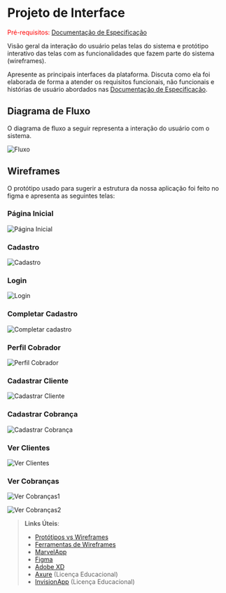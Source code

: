 
# Projeto de Interface

<span style="color:red">Pré-requisitos: <a href="2-Especificação do Projeto.md"> Documentação de Especificação</a></span>

Visão geral da interação do usuário pelas telas do sistema e protótipo interativo das telas com as funcionalidades que fazem parte do sistema (wireframes).

 Apresente as principais interfaces da plataforma. Discuta como ela foi elaborada de forma a atender os requisitos funcionais, não funcionais e histórias de usuário abordados nas <a href="2-Especificação do Projeto.md"> Documentação de Especificação</a>.

## Diagrama de Fluxo

O diagrama de fluxo a seguir representa a interação do usuário com o sistema.

![Fluxo](https://github.com/ICEI-PUC-Minas-PMV-ADS/pmv-ads-2023-1-e1-proj-web-t7-medicfy/assets/128761321/4b0c18d7-d531-4e40-b98b-d50f57afccca)

## Wireframes

O protótipo usado para sugerir a estrutura da nossa aplicação foi feito no figma e apresenta as seguintes telas:

### Página Inicial
![Página Inicial](https://github.com/ICEI-PUC-Minas-PMV-ADS/pmv-ads-2023-2-e2-proj-int-t11-turma-11-grupo_04/assets/104398945/6f589e6d-1293-4745-abb6-621fdfbb7dd2)

### Cadastro
![Cadastro](https://github.com/ICEI-PUC-Minas-PMV-ADS/pmv-ads-2023-2-e2-proj-int-t11-turma-11-grupo_04/assets/104398945/bfbf8ec5-5a28-467a-8773-6885ace7634a)

### Login
![Login](https://github.com/ICEI-PUC-Minas-PMV-ADS/pmv-ads-2023-2-e2-proj-int-t11-turma-11-grupo_04/assets/104398945/b21a174b-d163-401c-8c9a-b4ea13173f0c)

### Completar Cadastro
![Completar cadastro](https://github.com/ICEI-PUC-Minas-PMV-ADS/pmv-ads-2023-2-e2-proj-int-t11-turma-11-grupo_04/assets/104398945/7b22d34f-05bd-45d6-87ad-129c83e18d17) 

### Perfil Cobrador
![Perfil Cobrador](https://github.com/ICEI-PUC-Minas-PMV-ADS/pmv-ads-2023-2-e2-proj-int-t11-turma-11-grupo_04/assets/104398945/756df70a-98af-45c8-b16d-45ae31cfa111) 

### Cadastrar Cliente
![Cadastrar Cliente](https://github.com/ICEI-PUC-Minas-PMV-ADS/pmv-ads-2023-2-e2-proj-int-t11-turma-11-grupo_04/assets/104398945/42515d61-788f-4545-9a7f-f57fda54f35d) 

### Cadastrar Cobrança
![Cadastrar Cobrança](https://github.com/ICEI-PUC-Minas-PMV-ADS/pmv-ads-2023-2-e2-proj-int-t11-turma-11-grupo_04/assets/104398945/82617bc8-eba2-4117-98da-8b4becd834a4) 

### Ver Clientes
![Ver Clientes](https://github.com/ICEI-PUC-Minas-PMV-ADS/pmv-ads-2023-2-e2-proj-int-t11-turma-11-grupo_04/assets/104398945/35d876fb-f179-4a37-9701-310366bacf2c) 

### Ver Cobranças
![Ver Cobranças1](https://github.com/ICEI-PUC-Minas-PMV-ADS/pmv-ads-2023-2-e2-proj-int-t11-turma-11-grupo_04/assets/104398945/8dbfae21-b913-4af6-89e4-d2d5b09cc385)

![Ver Cobranças2](https://github.com/ICEI-PUC-Minas-PMV-ADS/pmv-ads-2023-2-e2-proj-int-t11-turma-11-grupo_04/assets/104398945/a9dd7468-3e87-45cb-9630-4d68bb3408e2)


> **Links Úteis**:
> - [Protótipos vs Wireframes](https://www.nngroup.com/videos/prototypes-vs-wireframes-ux-projects/)
> - [Ferramentas de Wireframes](https://rockcontent.com/blog/wireframes/)
> - [MarvelApp](https://marvelapp.com/developers/documentation/tutorials/)
> - [Figma](https://www.figma.com/)
> - [Adobe XD](https://www.adobe.com/br/products/xd.html#scroll)
> - [Axure](https://www.axure.com/edu) (Licença Educacional)
> - [InvisionApp](https://www.invisionapp.com/) (Licença Educacional)

